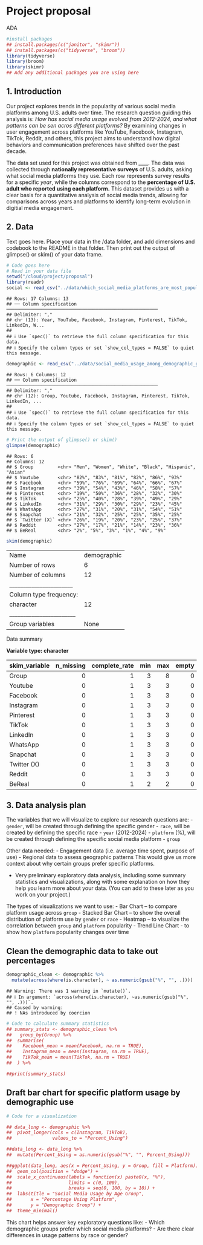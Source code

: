 Project proposal
================
ADA

``` r
#install packages 
## install.packages(c("janitor", "skimr"))
## install.packages(c("tidyverse", "broom"))
library(tidyverse)
library(broom)
library(skimr)
## Add any additional packages you are using here
```

## 1. Introduction

Our project explores trends in the popularity of various social media
platforms among U.S. adults over time. The research question guiding
this analysis is: *How has social media usage evolved from 2012-2024,
and what patterns can be sen acros different platforms?* By examining
changes in user engagement across platforms like YouTube, Facebook,
Instagram, TikTok, Reddit, and others, this project aims to understand
how digital behaviors and communication preferences have shifted over
the past decade.

The data set used for this project was obtained from \_\_\_\_. The data
was collected through **nationally representative surveys** of U.S.
adults, asking what social media platforms they use. Each row represents
survey results for a specific *year*, while the columns correspond to
the **percentage of U.S. adult who reported using each platform.** This
dataset provides us with a clear basis for a quantitative analysis of
social media trends, allowing for comparisons across years and platforms
to identify long-term evolution in digitial media engagement.

## 2. Data

Text goes here. Place your data in the /data folder, and add dimensions
and codebook to the README in that folder. Then print out the output of
glimpse() or skim() of your data frame.

``` r
# Code goes here
# Read in your data file
setwd("/cloud/project/proposal")
library(readr)
social <- read_csv("../data/which_social_media_platforms_are_most_popular_data_2024-11-13.csv", skip = 2, n_max = 17)
```

    ## Rows: 17 Columns: 13
    ## ── Column specification ────────────────────────────────────────────────────────
    ## Delimiter: ","
    ## chr (13): Year, YouTube, Facebook, Instagram, Pinterest, TikTok, LinkedIn, W...
    ## 
    ## ℹ Use `spec()` to retrieve the full column specification for this data.
    ## ℹ Specify the column types or set `show_col_types = FALSE` to quiet this message.

``` r
demographic <- read_csv("../data/social_media_usage_among_demographic_groups - Sheet1 (1).csv", skip = 1)
```

    ## Rows: 6 Columns: 12
    ## ── Column specification ────────────────────────────────────────────────────────
    ## Delimiter: ","
    ## chr (12): Group, Youtube, Facebook, Instagram, Pinterest, TikTok, LinkedIn, ...
    ## 
    ## ℹ Use `spec()` to retrieve the full column specification for this data.
    ## ℹ Specify the column types or set `show_col_types = FALSE` to quiet this message.

``` r
# Print the output of glimpse() or skim()
glimpse(demographic)
```

    ## Rows: 6
    ## Columns: 12
    ## $ Group         <chr> "Men", "Women", "White", "Black", "Hispanic", "Asian"
    ## $ Youtube       <chr> "82%", "83%", "81%", "82%", "86%", "93%"
    ## $ Facebook      <chr> "59%", "76%", "69%", "64%", "66%", "67%"
    ## $ Instagram     <chr> "39%", "54%", "43%", "46%", "58%", "57%"
    ## $ Pinterest     <chr> "19%", "50%", "36%", "28%", "32%", "30%"
    ## $ TikTok        <chr> "25%", "40%", "28%", "39%", "49%", "29%"
    ## $ LinkedIn      <chr> "31%", "29%", "30%", "29%", "23%", "45%"
    ## $ WhatsApp      <chr> "27%", "31%", "20%", "31%", "54%", "51%"
    ## $ Snapchat      <chr> "21%", "32%", "25%", "25%", "35%", "25%"
    ## $ `Twitter (X)` <chr> "26%", "19%", "20%", "23%", "25%", "37%"
    ## $ Reddit        <chr> "27%", "17%", "21%", "14%", "23%", "36%"
    ## $ BeReal        <chr> "2%", "5%", "3%", "1%", "4%", "9%"

``` r
skim(demographic)
```

|                                                  |             |
|:-------------------------------------------------|:------------|
| Name                                             | demographic |
| Number of rows                                   | 6           |
| Number of columns                                | 12          |
| \_\_\_\_\_\_\_\_\_\_\_\_\_\_\_\_\_\_\_\_\_\_\_   |             |
| Column type frequency:                           |             |
| character                                        | 12          |
| \_\_\_\_\_\_\_\_\_\_\_\_\_\_\_\_\_\_\_\_\_\_\_\_ |             |
| Group variables                                  | None        |

Data summary

**Variable type: character**

| skim_variable | n_missing | complete_rate | min | max | empty | n_unique | whitespace |
|:--------------|----------:|--------------:|----:|----:|------:|---------:|-----------:|
| Group         |         0 |             1 |   3 |   8 |     0 |        6 |          0 |
| Youtube       |         0 |             1 |   3 |   3 |     0 |        5 |          0 |
| Facebook      |         0 |             1 |   3 |   3 |     0 |        6 |          0 |
| Instagram     |         0 |             1 |   3 |   3 |     0 |        6 |          0 |
| Pinterest     |         0 |             1 |   3 |   3 |     0 |        6 |          0 |
| TikTok        |         0 |             1 |   3 |   3 |     0 |        6 |          0 |
| LinkedIn      |         0 |             1 |   3 |   3 |     0 |        5 |          0 |
| WhatsApp      |         0 |             1 |   3 |   3 |     0 |        5 |          0 |
| Snapchat      |         0 |             1 |   3 |   3 |     0 |        4 |          0 |
| Twitter (X)   |         0 |             1 |   3 |   3 |     0 |        6 |          0 |
| Reddit        |         0 |             1 |   3 |   3 |     0 |        6 |          0 |
| BeReal        |         0 |             1 |   2 |   2 |     0 |        6 |          0 |

## 3. Data analysis plan

The variables that we will visualize to explore our research questions
are: - `gender`, will be created through defining the specific gender -
`race`, will be created by defining the specific race - `year`
(2012-2024) - `platform` (%), will be created through defining the
specific social media platform - `group`

Other data needed: - Engagement data (i.e. average time spent, purpose
of use) - Regional data to assess geographic patterns This would give us
more context about why certain groups prefer specific platforms.

- Very preliminary exploratory data analysis, including some summary
  statistics and visualizations, along with some explanation on how they
  help you learn more about your data. (You can add to these later as
  you work on your project.)

The types of visualizations we want to use: - Bar Chart – to compare
platform usage across `group` - Stacked Bar Chart – to show the overall
distribution of platform use by `gender` or `race` - Heatmap – to
visualize the correlation between `group` and `platform` popularity -
Trend Line Chart - to show how `platform` popularity changes over time

## Clean the demographic data to take out percentages

``` r
demographic_clean <- demographic %>%
  mutate(across(where(is.character), ~ as.numeric(gsub("%", "", .))))
```

    ## Warning: There was 1 warning in `mutate()`.
    ## ℹ In argument: `across(where(is.character), ~as.numeric(gsub("%", "", .)))`.
    ## Caused by warning:
    ## ! NAs introduced by coercion

``` r
# Code to calculate summary statistics
## summary_stats <- demographic_clean %>%
##   group_by(Group) %>%
##  summarise(
##    Facebook_mean = mean(Facebook, na.rm = TRUE),
##    Instagram_mean = mean(Instagram, na.rm = TRUE),
##    TikTok_mean = mean(TikTok, na.rm = TRUE)
##  ) %>%

##print(summary_stats)
```

## Draft bar chart for specific platform usage by demographic use

``` r
# Code for a visualization

## data_long <- demographic %>%
##  pivot_longer(cols = c(Instagram, TikTok),
##               values_to = "Percent_Using")

##data_long <- data_long %>%
##  mutate(Percent_Using = as.numeric(gsub("%", "", Percent_Using)))

##ggplot(data_long, aes(x = Percent_Using, y = Group, fill = Platform)) +
##  geom_col(position = "dodge") +
##  scale_x_continuous(labels = function(x) paste0(x, "%"),
##                     limits = c(0, 100),
##                     breaks = seq(0, 100, by = 10)) + 
##  labs(title = "Social Media Usage by Age Group",
##       x = "Percentage Using Platform",
##       y = "Demographic Group") +
##  theme_minimal()
```

This chart helps answer key exploratory questions like: - Which
demographic groups prefer which social media platforms? - Are there
clear differences in usage patterns by race or gender?
